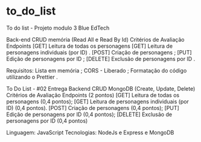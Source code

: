 # to_do_list
 To do list - Projeto modulo 3 Blue EdTech

Back-end CRUD memória (Read All e Read By Id)
Critérios de Avaliação
Endpoints
[GET] Leitura de todas os personagens 
[GET] Leitura de personagens individuais (por ID) .
[POST] Criação de personagens ;
[PUT] Edição de personagens por ID ;
[DELETE] Exclusão de personagens por ID .

Requisitos:
Lista em memória ;
CORS - Liberado ;
Formatação do código utilizando o Prettier .

To Do List - #02 Entrega
Backend CRUD MongoDB (Create, Update, Delete)
Critérios de Avaliação
Endpoints (2 pontos)
[GET] Leitura de todas os personagens (0,4 pontos);
[GET] Leitura de personagens individuais (por ID) (0,4 pontos).
[POST] Criação de personagens (0,4 pontos);
[PUT] Edição de personagens por ID (0,4 pontos);
[DELETE] Exclusão de personagens por ID (0,4 pontos)

Linguagem: JavaScript
Tecnologias: NodeJs e Express e MongoDB

